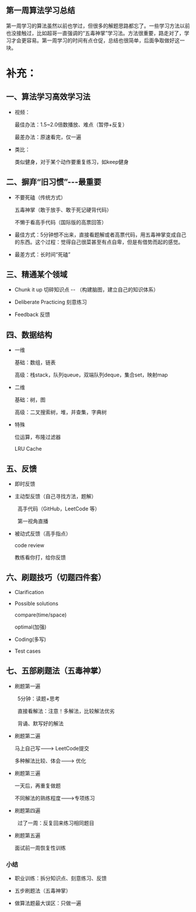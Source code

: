 ## 第一周算法学习总结


第一周学习的算法虽然以前也学过，但很多的解题思路都忘了。一些学习方法以前也没接触过，比如超哥一直强调的“五毒神掌”学习法。方法很重要，路走对了，学习才会更容易。第一周学习的时间有点仓促，总结也很简单，后面争取做好这一块。

# 补充：
## 一、算法学习高效学习法

-   视频：
    
    最佳办法：1.5~2.0倍数播放、难点（暂停+反复）
    
    最差办法：原速看完，仅一遍
    
-   类比：
    
    类似健身，对于某个动作要重复练习，如keep健身
    

## 二、摒弃“旧习惯”---最重要

-   不要死磕（传统方式）
    
    五毒神掌（敢于放手、敢于死记硬背代码）
    
    不懒于看高手代码（国际版的高票回答）
    
-   最佳方式：5分钟想不出来，直接看题解或者高票代码，用五毒神掌变成自己的东西。这个过程：觉得自己很菜甚至有点自卑，但是有借势而起的感觉。
    
-   最差方式：长时间“死磕”
    

## 三、精通某个领域

-   Chunk it up 切碎知识点 -- （构建脑图，建立自己的知识体系）
    
-   Deliberate Practicing 刻意练习
    
-   Feedback 反馈
    

## 四、数据结构

-   一维
    
    基础：数组，链表
    
    高级：栈stack，队列queue，双端队列deque，集合set，映射map
    
-   二维
    
    基础：树，图
    
    高级：二叉搜索树，堆，并查集，字典树
    
-   特殊
    
    位运算，布隆过滤器
    
    LRU Cache
    

## 五、反馈

-   即时反馈
    
-   主动型反馈（自己寻找方法，题解）
    

        高手代码（GitHub，LeetCode 等）

        第一视角直播

-   被动式反馈（高手指点）
    
    code review
    
    教练看你打，给你反馈
    

## 六、刷题技巧（切题四件套）

-   Clarification
    
-   Possible solutions
    
    compare(time/space)
    
    optimal(加强)
    
-   Coding(多写)
    
-   Test cases
    

## 七、五部刷题法（五毒神掌）

-   刷题第一遍

        5分钟：读题+思考

        直接看解法：注意！多解法，比较解法优劣

        背诵、默写好的解法

-   刷题第二遍
    
    马上自己写---> LeetCode提交
    
    多种解法比较、体会---> 优化
    
-   刷题第三遍
    
    一天后，再重复做题
    
    不同解法的熟练程度--->专项练习
    
-   刷题第四遍
    

        过了一周：反复回来练习相同题目

-   刷题第五遍
    
    面试前一周恢复性训练
    

### 小结

-   职业训练：拆分知识点、刻意练习、反馈
    
-   五步刷题法（五毒神掌）
    
-   做算法题最大误区：只做一遍